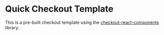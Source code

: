 # Quick Checkout Template
This is a pre-built checkout template using the [checkout-react-components](https://www.npmjs.com/package/@boldcommerce/checkout-react-components) library.

